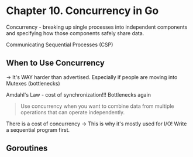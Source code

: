 # Chapter 10. Concurrency in Go

Concurrency - breaking up single processes into independent components and specifying how those components safely share data.

Communicating Sequential Processes (CSP)

## When to Use Concurrency

-> It's WAY harder than advertised. Especially if people are moving into Mutexes (bottlenecks)

Amdahl's Law - cost of synchronization!!! Bottlenecks again

> Use concurrency when you want to combine data from multiple operations that can operate independently.

There is a cost of concurrency -> This is why it's mostly used for I/O!
Write a sequential program first.

## Goroutines

